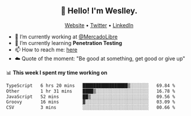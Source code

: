 <h2 align="center">👋 Hello! I'm Weslley.</h2>
<p align="center">
  <a href="http://weslleyneri.com.br">Website</a> •
  <a href="https://twitter.com/Weslley_Neri">Twitter</a> •
  <a href="https://www.linkedin.com/in/weslley-neri-3658908b">LinkedIn</a>
</p>


- 🔭 I’m currently working at [@MercadoLibre](https://github.com/mercadolibre)
- 🌱 I’m currently learning **Penetration Testing**
- 📫 How to reach me: [here](mailto:weslley39@gmail.com)
- ☁️ Quote of the moment: "Be good at something, get good or give up"

📊 **This week I spent my time working on**
<!--START_SECTION:waka-->

```txt
TypeScript   6 hrs 20 mins   █████████████████▒░░░░░░░   69.84 %
Other        1 hr 31 mins    ████▒░░░░░░░░░░░░░░░░░░░░   16.78 %
JavaScript   52 mins         ██▒░░░░░░░░░░░░░░░░░░░░░░   09.56 %
Groovy       16 mins         ▓░░░░░░░░░░░░░░░░░░░░░░░░   03.09 %
CSV          3 mins          ░░░░░░░░░░░░░░░░░░░░░░░░░   00.66 %
```

<!--END_SECTION:waka-->

<!-- Inspired by https://github.com/gruselhaus/gruselhaus -->